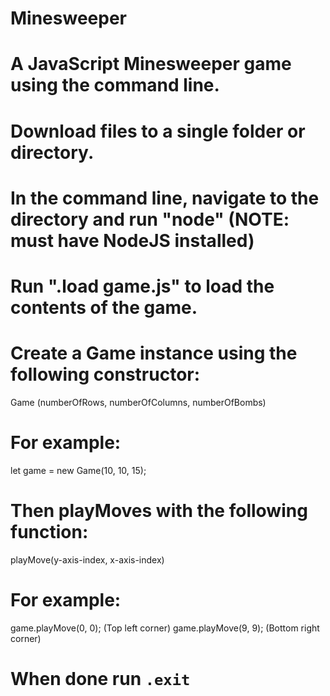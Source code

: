 # Minesweeper
# A JavaScript Minesweeper game using the command line.
# Download files to a single folder or directory.

# In the command line, navigate to the directory and run "node" (NOTE: must have NodeJS installed)
# Run ".load game.js" to load the contents of the game.
# Create a Game instance using the following constructor:
Game (numberOfRows, numberOfColumns, numberOfBombs)
# For example:
let game = new Game(10, 10, 15);
# Then playMoves with the following function:
playMove(y-axis-index, x-axis-index)
# For example:
game.playMove(0, 0); (Top left corner)
game.playMove(9, 9); (Bottom right corner)
# When done run `.exit`
